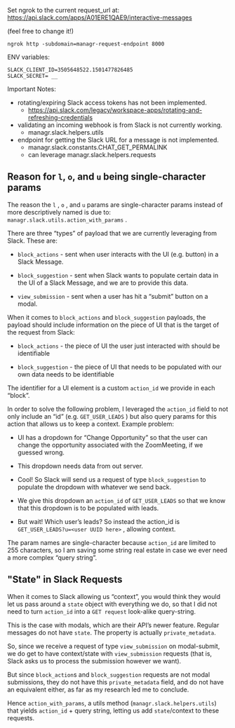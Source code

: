Set ngrok to the current request_url at: https://api.slack.com/apps/A01ERE1QAE9/interactive-messages

(feel free to change it!)

```
ngrok http -subdomain=managr-request-endpoint 8000
```

ENV variables:

```
SLACK_CLIENT_ID=3505648522.1501477826485
SLACK_SECRET= __

```

Important Notes:

- rotating/expiring Slack access tokens has not been implemented.
  - https://api.slack.com/legacy/workspace-apps/rotating-and-refreshing-credentials
- validating an incoming webhook is from Slack is not currently working.
  - managr.slack.helpers.utils
- endpoint for getting the Slack URL for a message is not implemented.
  - managr.slack.constants.CHAT_GET_PERMALINK
  - can leverage managr.slack.helpers.requests

## Reason for `l`, `o`, and `u` being single-character params

The reason the `l` , `o` , and `u` params are single-character params instead of more descriptively named is due to: `managr.slack.utils.action_with_params` .

There are three “types” of payload that we are currently leveraging from Slack. These are:

- `block_actions` - sent when user interacts with the UI (e.g. button) in a Slack Message.

- `block_suggestion` - sent when Slack wants to populate certain data in the UI of a Slack Message, and we are to provide this data.

- `view_submission` - sent when a user has hit a “submit” button on a modal.

When it comes to `block_actions` and `block_suggestion` payloads, the payload should include information on the piece of UI that is the target of the request from Slack:

- `block_actions` - the piece of UI the user just interacted with should be identifiable

- `block_suggestion` - the piece of UI that needs to be populated with our own data needs to be identifiable

The identifier for a UI element is a custom `action_id` we provide in each “block”.

In order to solve the following problem, I leveraged the `action_id` field to not only include an “id” (e.g. `GET_USER_LEADS` ) but also query params for this action that allows us to keep a context. Example problem:

- UI has a dropdown for “Change Opportunity” so that the user can change the opportunity associated with the ZoomMeeting, if we guessed wrong.

- This dropdown needs data from out server.

- Cool! So Slack will send us a request of type `block_suggestion` to populate the dropdown with whatever we send back.

- We give this dropdown an `action_id` of `GET_USER_LEADS` so that we know that this dropdown is to be populated with leads.

- But wait! Which user’s leads? So instead the action_id is `GET_USER_LEADS?u=<user UUID here>` , allowing context.

The param names are single-character because `action_id` are limited to 255 characters, so I am saving some string real estate in case we ever need a more complex “query string”.

## "State" in Slack Requests

When it comes to Slack allowing us “context”, you would think they would let us pass around a `state` object with everything we do, so that I did not need to turn `action_id` into a `GET request` look-alike query-string.

This is the case with modals, which are their API’s newer feature. Regular messages do not have `state`. The property is actually `private_metadata`.

So, since we receive a request of type `view_submission` on modal-submit, we do get to have context/state with `view_submission` requests (that is, Slack asks us to process the submission however we want).

But since `block_action`s and `block_suggestion` requests are not modal submissions, they do not have this `private_metadata` field, and do not have an equivalent either, as far as my research led me to conclude.

Hence `action_with_params`, a utils method (`managr.slack.helpers.utils`) that yields `action_id` + query string, letting us add `state`/context to these requests.
